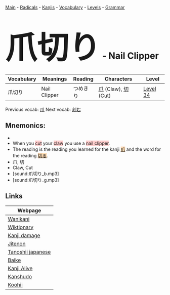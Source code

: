 <style> bigfont {font-size: 100px}</style>
[Main](../README.md) -
[Radicals](../radicals.md) -
[Kanjis](../kanjis.md) -
[Vocabulary](../vocabulary.md) -
[Levels](../levels.md) -
[Grammar](../grammar.md)
# <bigfont> 爪切り</bigfont> - Nail Clipper 

| Vocabulary | Meanings | Reading | Characters | Level |
| --- | --- | --- | --- | --- |
| 爪切り | Nail Clipper | つめきり |  [爪](../kanjis/爪.md) (Claw), [切](../kanjis/切.md) (Cut) | [Level 34](../levels/wk_level34.md) |

Previous vocab: [爪](爪.md) Next vocab: [刻む](刻む.md) 

## Mnemonics:

* 
* When you <span style="background-color:#ffcccb"> cut</span> your <span style="background-color:#ffcccb"> claw</span> you use a <span style="background-color:#ffcccb"> nail clipper</span>.
* The reading is the reading you learned for the kanji <span style="background-color:#fed8b1"> [爪](https://jisho.org/search/爪)</span> and the word for the reading <span style="background-color:#fed8b1"> [切る](https://jisho.org/search/切る)</span>.
* 爪, 切
* Claw, Cut
* [sound:爪切り_b.mp3]
* [sound:爪切り_g.mp3]


## Links 

| Webpage |
| --- |
| [Wanikani          ](https://www.wanikani.com/kanji/爪切り) |
| [Wiktionary        ](https://en.wiktionary.org/wiki/爪切り) |
| [Kanji damage      ](http://www.kanjidamage.com/kanji/search?utf8=✓&q=爪切り) |
| [Jitenon           ](https://jitenon.com/kanji/爪切り) |
| [Tanoshii japanese ](https://www.tanoshiijapanese.com/dictionary/kanji.cfm?k=爪切り) |
| [Baike             ](https://baike.baidu.com/item/爪切り) |
| [Kanji Alive       ](https://app.kanjialive.com/爪切り) |
| [Kanshudo          ](https://www.kanshudo.com/searchmn?q=爪切り) |
| [Koohii            ](https://kanji.koohii.com/study/kanji/爪切り) |
